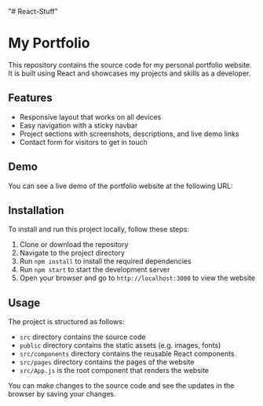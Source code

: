 "# React-Stuff" 
<h1>My Portfolio</h1>

<p>This repository contains the source code for my personal portfolio website. It is built using React and showcases my projects and skills as a developer.</p>

<h2>Features</h2>

<ul>
  <li>Responsive layout that works on all devices</li>
  <li>Easy navigation with a sticky navbar</li>
  <li>Project sections with screenshots, descriptions, and live demo links</li>
  <li>Contact form for visitors to get in touch</li>
</ul>

<h2>Demo</h2>

<p>You can see a live demo of the portfolio website at the following URL:</p>

<ul>
<!--   <li>https://saurabh-srivastava.vercel.app/</li> -->
</ul>

<h2>Installation</h2>

<p>To install and run this project locally, follow these steps:</p>

<ol>
  <li>Clone or download the repository</li>
  <li>Navigate to the project directory</li>
  <li>Run <code>npm install</code> to install the required dependencies</li>
  <li>Run <code>npm start</code> to start the development server</li>
  <li>Open your browser and go to <code>http://localhost:3000</code> to view the website</li>
</ol>

<h2>Usage</h2>

<p>The project is structured as follows:</p>

<ul>
  <li><code>src</code> directory contains the source code</li>
  <li><code>public</code> directory contains the static assets (e.g. images, fonts)</li>
  <li><code>src/components</code> directory contains the reusable React components</li>
  <li><code>src/pages</code> directory contains the pages of the website</li>
  <li><code>src/App.js</code> is the root component that renders the website</li>
</ul>

<p>You can make changes to the source code and see the updates in the browser by saving your changes.</p>

